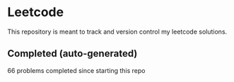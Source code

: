 # Leetcode

This repository is meant to track and version control my leetcode solutions.

## Completed (auto-generated)

66 problems completed since starting this repo
